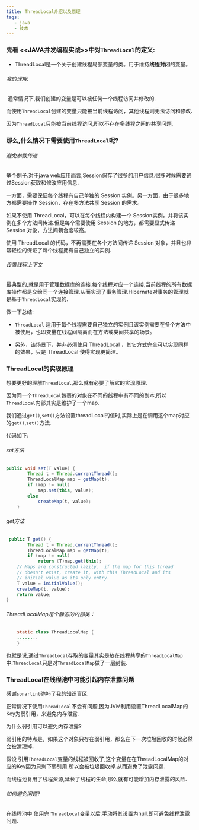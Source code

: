 ```yaml
---
title: ThreadLocal介绍以及原理
tags: 
   - java
   - 技术
---
```



### 先看 <<JAVA并发编程实战>>中对`ThreadLocal`的定义:

* ThreadLocal是一个关于创建线程局部变量的类。用于维持**线程封闭**的变量。

  

###### 我的理解:

​	通常情况下,我们创建的变量是可以被任何一个线程访问并修改的.

​	而使用`ThreadLocal`创建的变量只能被当前线程访问，其他线程则无法访问和修改.

​	因为`ThreadLocal`只能被当前线程访问,所以不存在多线程之间的共享问题.


### 那么,什么情况下需要使用`ThreadLocal`呢?

###### 避免参数传递

举个例子.对于java web应用而言,Session保存了很多的用户信息.很多时候需要通过Session获取和修改应用信息.

一方面，需要保证每个线程有自己单独的 Session 实例。另一方面，由于很多地方都需要操作 Session，存在多方法共享 Session 的需求。

如果不使用 ThreadLocal，可以在每个线程内构建一个 Session实例，并将该实例在多个方法间传递.但是每个需要使用 Session 的地方，都需要显式传递 Session 对象，方法间耦合度较高。

使用 ThreadLocal 的代码，不再需要在各个方法间传递 Session 对象，并且也非常轻松的保证了每个线程拥有自己独立的实例.

###### 设置线程上下文

最典型的,就是用于管理数据库的连接.每个线程对应一个连接,当前线程的所有数据库操作都是交给同一个连接管理.从而实现了事务管理.Hibernate对事务的管理就是基于`ThreadLocal`实现的.



做一下总结:

* `ThreadLocal` 适用于每个线程需要自己独立的实例且该实例需要在多个方法中被使用，也即变量在线程间隔离而在方法或类间共享的场景。

* 另外，该场景下，并非必须使用 ThreadLocal ，其它方式完全可以实现同样的效果，只是 ThreadLocal 使得实现更简洁。



### ThreadLocal的实现原理

想要更好的理解`ThreadLocal`,那么就有必要了解它的实现原理.

因为同一个`ThreadLocal`包裹的对象在不同的线程中有不同的副本,所以`ThreadLocal`内部其实是维护了一个map.

我们通过`get()`,`set()`方法设置threadLocal的值时,实际上是在调用这个map对应的`get()`,`set()`方法.

代码如下:

###### set方法

```java
public void set(T value) {
        Thread t = Thread.currentThread();
        ThreadLocalMap map = getMap(t);
        if (map != null)
            map.set(this, value);
        else
            createMap(t, value);
    }
```

###### get方法

```java
 public T get() {   
        Thread t = Thread.currentThread();   
        ThreadLocalMap map = getMap(t);   
        if (map != null)   
            return (T)map.get(this);      
    // Maps are constructed lazily.  if the map for this thread   
    // doesn't exist, create it, with this ThreadLocal and its   
    // initial value as its only entry.   
    T value = initialValue();   
    createMap(t, value);   
    return value;   
}
```
###### ThreadLocalMap是个静态的内部类：

```java
    static class ThreadLocalMap {   
    ........   
    }  
```

也就是说,通过`ThreadLocal`存取的变量其实是放在线程共享的`ThreadLocalMap`中.`ThreadLocal`只是对`ThreadLocalMap`做了一层封装.



### ThreadLocal在线程池中可能引起内存泄露问题

感谢`sonarlint`弥补了我的知识盲区.

正常情况下使用`ThreadLocal`不会有问题,因为JVM利用设置ThreadLocalMap的Key为弱引用，来避免内存泄露.

为什么弱引用可以避免内存泄露?

弱引用的特点是，如果这个对象只存在弱引用，那么在下一次垃圾回收的时候必然会被清理掉.

假设 引用`ThreadLocal`变量的线程被回收了,这个变量在在ThreadLocalMap的对应的Key因为只剩下弱引用,所以会被垃圾回收掉.从而避免了泄露问题.

而线程池复用了线程资源,延长了线程的生命,那么就有可能增加内存泄露的风险. 

###### 如何避免问题?

在线程池中 使用完 `ThreadLocal`变量以后.手动将其设置为null.即可避免线程泄露问题.


